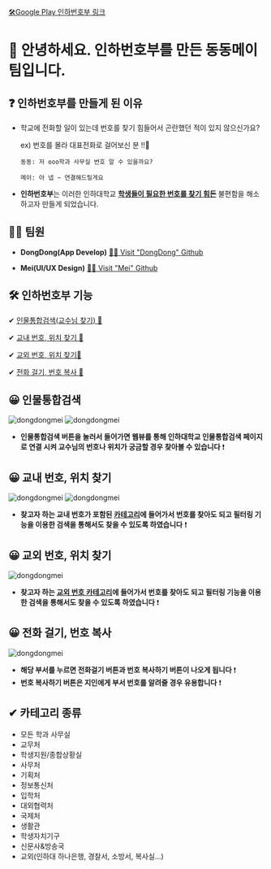 [🛠Google Play 인하번호부 링크](https://play.google.com/store/apps/details?id=com.han.inhauniversityphonebook)
# 🙌 안녕하세요. 인하번호부를 만든 동동메이 팀입니다.

## ❓ 인하번호부를 만들게 된 이유
- 학교에 전화할 일이 있는데 번호를 찾기 힘들어서 곤란했던 적이 있지 않으신가요?

  ex) 번호를 몰라 대표전화로 걸어보신 분 !!🤚

      동동: 저 ooo학과 사무실 번호 알 수 있을까요?

      메이: 아 넵 ~ 연결해드릴게요

- **인하번호부**는 이러한 인하대학교  **<u>학생들이 필요한 번호를 찾기 힘든</u>** 불편함을 해소하고자 만들게 되었습니다.   
  

## 🙋‍♀️ 팀원
- **DongDong(App Develop)**  [🙋‍♂️ Visit "DongDong" Github](https://github.com/HanKwanJin)

- **Mei(UI/UX Design)**  [🙋‍♂️ Visit "Mei" Github](https://github.com/hyunjoebrother)

## 🛠 인하번호부 기능
✔  [인물통합검색(교수님 찾기) 🔎](#-인물통합검색)

✔  [교내 번호, 위치 찾기 🔎](#-교내-번호-위치-찾기)

✔ [교외 번호, 위치 찾기🔎](#-교외-번호-위치-찾기)

✔ [전화 걸기, 번호 복사 📱](#-전화-걸기-번호-복사)

## 😀 인물통합검색
![dongdongmei](https://img1.daumcdn.net/thumb/R1280x0/?scode=mtistory2&fname=https%3A%2F%2Fblog.kakaocdn.net%2Fdn%2Fr6kbh%2FbtrnQ5RK30E%2FuO8c4AjMdgdeqnbblQ54b0%2Fimg.png) ![dongdongmei](https://img1.daumcdn.net/thumb/R1280x0/?scode=mtistory2&fname=https%3A%2F%2Fblog.kakaocdn.net%2Fdn%2F6egfh%2FbtrnQ5qGhOw%2FeqkKDRRU1uDe1bXV2ES800%2Fimg.png)

- **인물통합검색 버튼을 눌러서 들어가면 웹뷰를 통해 인하대학교 인물통합검색 페이지로 연결 시켜 교수님의 번호나 위치가 궁금할 경우 찾아볼 수 있습니다** ❗

## 😀 교내 번호, 위치 찾기
![dongdongmei](https://img1.daumcdn.net/thumb/R1280x0/?scode=mtistory2&fname=https%3A%2F%2Fblog.kakaocdn.net%2Fdn%2FO1w4f%2FbtrnQjJuPsc%2FKxDKlFihwS3BXNXSabHbiK%2Fimg.png) ![dongdongmei](https://img1.daumcdn.net/thumb/R1280x0/?scode=mtistory2&fname=https%3A%2F%2Fblog.kakaocdn.net%2Fdn%2FceBjwt%2FbtrnL7wciU3%2FSo8CweqaVLji5dIIL9dvYk%2Fimg.png)

- **찾고자 하는 교내 번호가 포함된 [카테고리](#-카테고리-종류)에 들어가서 번호를 찾아도 되고 필터링 기능을 이용한 검색을 통해서도 찾을 수 있도록 하였습니다** ❗
## 😀 교외 번호, 위치 찾기
![dongdongmei](https://img1.daumcdn.net/thumb/R1280x0/?scode=mtistory2&fname=https%3A%2F%2Fblog.kakaocdn.net%2Fdn%2Fu7bnL%2FbtrnOPPAPzz%2FzHH1OzjXlHCw69QBiw3tn0%2Fimg.png) 

- **찾고자 하는 [교외 번호 카테고리](#-카테고리-종류)에 들어가서 번호를 찾아도 되고 필터링 기능을 이용한 검색을 통해서도 찾을 수 있도록 하였습니다** ❗

## 😀 전화 걸기, 번호 복사
![dongdongmei](https://img1.daumcdn.net/thumb/R1280x0/?scode=mtistory2&fname=https%3A%2F%2Fblog.kakaocdn.net%2Fdn%2F5ZXB3%2FbtrnLIwLk9B%2F5bj6oThlR8dSfAKEGrXX9k%2Fimg.png)
- **해당 부서를 누르면 전화걸기 버튼과 번호 복사하기 버튼이 나오게 됩니다** ❗
- **번호 복사하기 버튼은 지인에게 부서 번호를 알려줄 경우 유용합니다** ❗


## ✔ 카테고리 종류
 - 모든 학과 사무실
 - 교무처
 - 학생지원/종합상황실
 - 사무처
 - 기획처
 - 정보통신처
 - 입학처
 - 대외협력처
 - 국제처
 - 생활관
 - 학생자치기구
 - 신문사&방송국
 - 교외(인하대 하나은행, 경찰서, 소방서, 복사실...)

